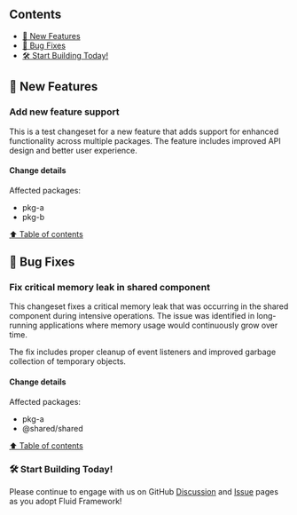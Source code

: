 <!-- THIS IS AN AUTOGENERATED FILE. DO NOT EDIT THIS FILE DIRECTLY. -->

## Contents

- [🚀 New Features](#-new-features)
- [🐛 Bug Fixes](#-bug-fixes)
- [🛠️ Start Building Today!](#️-start-building-today)

## 🚀 New Features

### Add new feature support

This is a test changeset for a new feature that adds support for enhanced functionality across multiple packages. The feature includes improved API design and better user experience.

#### Change details

Affected packages:

- pkg-a
- pkg-b

[⬆️ Table of contents](#contents)

## 🐛 Bug Fixes

### Fix critical memory leak in shared component

This changeset fixes a critical memory leak that was occurring in the shared component during intensive operations. The issue was identified in long-running applications where memory usage would continuously grow over time.

The fix includes proper cleanup of event listeners and improved garbage collection of temporary objects.

#### Change details

Affected packages:

- pkg-a
- @shared/shared

[⬆️ Table of contents](#contents)

### 🛠️ Start Building Today!

Please continue to engage with us on GitHub [Discussion](https://github.com/microsoft/FluidFramework/discussions) and [Issue](https://github.com/microsoft/FluidFramework/issues) pages as you adopt Fluid Framework!
